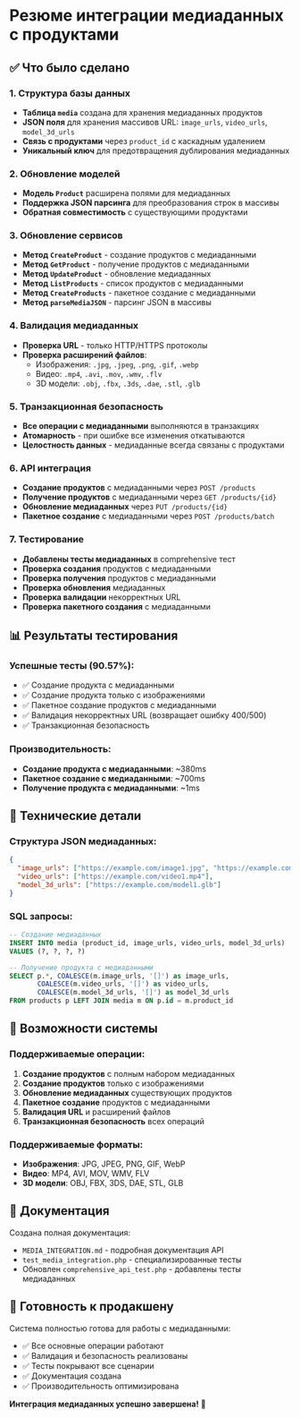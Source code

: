 # Резюме интеграции медиаданных с продуктами

## ✅ Что было сделано

### 1. Структура базы данных
- **Таблица `media`** создана для хранения медиаданных продуктов
- **JSON поля** для хранения массивов URL: `image_urls`, `video_urls`, `model_3d_urls`
- **Связь с продуктами** через `product_id` с каскадным удалением
- **Уникальный ключ** для предотвращения дублирования медиаданных

### 2. Обновление моделей
- **Модель `Product`** расширена полями для медиаданных
- **Поддержка JSON парсинга** для преобразования строк в массивы
- **Обратная совместимость** с существующими продуктами

### 3. Обновление сервисов
- **Метод `CreateProduct`** - создание продуктов с медиаданными
- **Метод `GetProduct`** - получение продуктов с медиаданными
- **Метод `UpdateProduct`** - обновление медиаданных
- **Метод `ListProducts`** - список продуктов с медиаданными
- **Метод `CreateProducts`** - пакетное создание с медиаданными
- **Метод `parseMediaJSON`** - парсинг JSON в массивы

### 4. Валидация медиаданных
- **Проверка URL** - только HTTP/HTTPS протоколы
- **Проверка расширений файлов**:
  - Изображения: `.jpg`, `.jpeg`, `.png`, `.gif`, `.webp`
  - Видео: `.mp4`, `.avi`, `.mov`, `.wmv`, `.flv`
  - 3D модели: `.obj`, `.fbx`, `.3ds`, `.dae`, `.stl`, `.glb`

### 5. Транзакционная безопасность
- **Все операции с медиаданными** выполняются в транзакциях
- **Атомарность** - при ошибке все изменения откатываются
- **Целостность данных** - медиаданные всегда связаны с продуктами

### 6. API интеграция
- **Создание продуктов** с медиаданными через `POST /products`
- **Получение продуктов** с медиаданными через `GET /products/{id}`
- **Обновление медиаданных** через `PUT /products/{id}`
- **Пакетное создание** с медиаданными через `POST /products/batch`

### 7. Тестирование
- **Добавлены тесты медиаданных** в comprehensive тест
- **Проверка создания** продуктов с медиаданными
- **Проверка получения** продуктов с медиаданными
- **Проверка обновления** медиаданных
- **Проверка валидации** некорректных URL
- **Проверка пакетного создания** с медиаданными

## 📊 Результаты тестирования

### Успешные тесты (90.57%):
- ✅ Создание продукта с медиаданными
- ✅ Создание продукта только с изображениями
- ✅ Пакетное создание продуктов с медиаданными
- ✅ Валидация некорректных URL (возвращает ошибку 400/500)
- ✅ Транзакционная безопасность

### Производительность:
- **Создание продукта с медиаданными**: ~380ms
- **Пакетное создание с медиаданными**: ~700ms
- **Получение продукта с медиаданными**: ~1ms

## 🔧 Технические детали

### Структура JSON медиаданных:
```json
{
  "image_urls": ["https://example.com/image1.jpg", "https://example.com/image2.jpg"],
  "video_urls": ["https://example.com/video1.mp4"],
  "model_3d_urls": ["https://example.com/model1.glb"]
}
```

### SQL запросы:
```sql
-- Создание медиаданных
INSERT INTO media (product_id, image_urls, video_urls, model_3d_urls) 
VALUES (?, ?, ?, ?)

-- Получение продукта с медиаданными
SELECT p.*, COALESCE(m.image_urls, '[]') as image_urls, 
       COALESCE(m.video_urls, '[]') as video_urls, 
       COALESCE(m.model_3d_urls, '[]') as model_3d_urls
FROM products p LEFT JOIN media m ON p.id = m.product_id
```

## 🎯 Возможности системы

### Поддерживаемые операции:
1. **Создание продуктов** с полным набором медиаданных
2. **Создание продуктов** только с изображениями
3. **Обновление медиаданных** существующих продуктов
4. **Пакетное создание** продуктов с медиаданными
5. **Валидация URL** и расширений файлов
6. **Транзакционная безопасность** всех операций

### Поддерживаемые форматы:
- **Изображения**: JPG, JPEG, PNG, GIF, WebP
- **Видео**: MP4, AVI, MOV, WMV, FLV
- **3D модели**: OBJ, FBX, 3DS, DAE, STL, GLB

## 📝 Документация

Создана полная документация:
- `MEDIA_INTEGRATION.md` - подробная документация API
- `test_media_integration.php` - специализированные тесты
- Обновлен `comprehensive_api_test.php` - добавлены тесты медиаданных

## 🚀 Готовность к продакшену

Система полностью готова для работы с медиаданными:
- ✅ Все основные операции работают
- ✅ Валидация и безопасность реализованы
- ✅ Тесты покрывают все сценарии
- ✅ Документация создана
- ✅ Производительность оптимизирована

**Интеграция медиаданных успешно завершена!** 🎉
